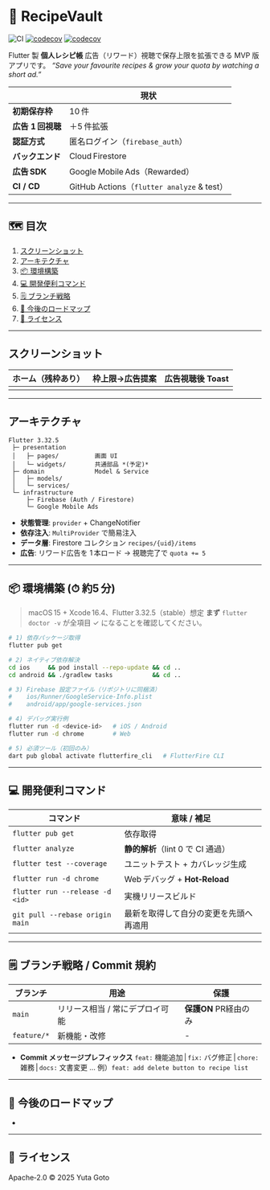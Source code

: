 # 🍳 RecipeVault

![CI](https://github.com/gotty412/RecipeVault/actions/workflows/flutter_ci.yml/badge.svg)
[![codecov](https://codecov.io/github/gotty412/RecipeVault/branch/main/graph/badge.svg?token=IME8KHG5LE)](https://codecov.io/github/gotty412/RecipeVault)
[![codecov](https://codecov.io/github/gotty412/recipevault/branch/main/graph/badge.svg?token=IME8KHG5LE)](https://codecov.io/github/gotty412/recipevault)

&#x20;

&#x20;

&#x20;

Flutter 製 **個人レシピ帳**
広告（リワード）視聴で保存上限を拡張できる MVP 版アプリです。
*“Save your favourite recipes & grow your quota by watching a short ad.”*

|              | 現状                                       |
| ------------ | ---------------------------------------- |
| **初期保存枠**    | 10 件                                     |
| **広告 1 回視聴** | ＋5 件拡張                                   |
| **認証方式**     | 匿名ログイン（`firebase_auth`）                  |
| **バックエンド**   | Cloud Firestore                          |
| **広告 SDK**   | Google Mobile Ads（Rewarded）              |
| **CI / CD**  | GitHub Actions（`flutter analyze` & test） |

---

## 🗺️ 目次

1. [スクリーンショット](#スクリーンショット)
2. [アーキテクチャ](#アーキテクチャ)
3. [📦 環境構築](#-環境構築-約5-分)
4. [💻 開発便利コマンド](#-開発便利コマンド)
5. [🗒️ ブランチ戦略](#️-ブランチ戦略--commit-規約)
6. [📍 今後のロードマップ](#-今後のロードマップ)
7. [🪪 ライセンス](#-ライセンス)

---

## スクリーンショット

| ホーム（残枠あり） | 枠上限→広告提案 | 広告視聴後 Toast |
| --------- | -------- | ----------- |
|           |          |             |

---

## アーキテクチャ

```
Flutter 3.32.5
 ├─ presentation
 │   ├─ pages/          画面 UI
 │   └─ widgets/        共通部品 *(予定)*
 ├─ domain              Model & Service
 │   ├─ models/
 │   └─ services/
 └─ infrastructure
     ├─ Firebase (Auth / Firestore)
     └─ Google Mobile Ads
```

* **状態管理**: `provider` + ChangeNotifier
* **依存注入**: `MultiProvider` で簡易注入
* **データ層**: Firestore コレクション `recipes/{uid}/items`
* **広告**: リワード広告を 1 本ロード → 視聴完了で `quota += 5`

---

## 📦 環境構築 (⏱ 約5 分)

> macOS 15 + Xcode 16.4、Flutter 3.32.5（stable）想定
> **まず** `flutter doctor -v` が全項目 ✓ になることを確認してください。

```bash
# 1) 依存パッケージ取得
flutter pub get

# 2) ネイティブ依存解決
cd ios     && pod install --repo-update && cd ..
cd android && ./gradlew tasks           && cd ..

# 3) Firebase 設定ファイル（リポジトリに同梱済）
#    ios/Runner/GoogleService-Info.plist
#    android/app/google-services.json

# 4) デバッグ実行例
flutter run -d <device‑id>   # iOS / Android
flutter run -d chrome        # Web

# 5) 必須ツール（初回のみ）
dart pub global activate flutterfire_cli   # FlutterFire CLI
```

---

## 💻 開発便利コマンド

| コマンド                            | 意味 / 補足                   |
| ------------------------------- | ------------------------- |
| `flutter pub get`               | 依存取得                      |
| `flutter analyze`               | **静的解析**（lint 0 で CI 通過）  |
| `flutter test --coverage`       | ユニットテスト + カバレッジ生成         |
| `flutter run -d chrome`         | Web デバッグ + **Hot‑Reload** |
| `flutter run --release -d <id>` | 実機リリースビルド                 |
| `git pull --rebase origin main` | 最新を取得して自分の変更を先頭へ再適用       |

---

## 🗒️ ブランチ戦略 / Commit 規約

| ブランチ        | 用途                | 保護              |
| ----------- | ----------------- | --------------- |
| `main`      | リリース相当 / 常にデプロイ可能 | **保護ON** PR経由のみ |
| `feature/*` | 新機能・改修            | -               |

* **Commit メッセージプレフィックス**
  `feat:` 機能追加 | `fix:` バグ修正 | `chore:` 雑務 | `docs:` 文書変更 ...
  例）`feat: add delete button to recipe list`

---

## 📍 今後のロードマップ

*

---

## 🪪 ライセンス

Apache‑2.0
© 2025 Yuta Goto
